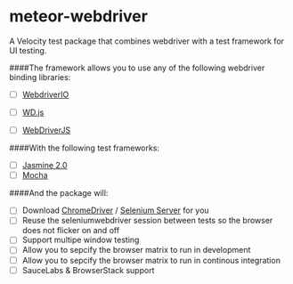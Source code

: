 meteor-webdriver
================

A Velocity test package that combines webdriver  with a test framework for UI testing.


####The framework allows you to use any of the following webdriver binding libraries:

- [ ]  [WebdriverIO](http://webdriver.io/)
- [ ]  [WD.js](http://admc.io/wd/)
- [ ]  [WebDriverJS](https://code.google.com/p/selenium/wiki/WebDriverJs)


####With the following test frameworks:

- [ ] [Jasmine 2.0](http://jasmine.github.io/2.0/introduction.html)
- [ ] [Mocha](http://visionmedia.github.io/mocha/)

####And the package will:

- [ ] Download [ChromeDriver](https://code.google.com/p/selenium/wiki/ChromeDriver) / [Selenium Server](http://www.seleniumhq.org/download/) for you
- [ ] Reuse the seleniumwebdriver session between tests so the browser does not flicker on and off
- [ ] Support multipe window testing
- [ ] Allow you to sepcify the browser matrix to run in development
- [ ] Allow you to sepcify the browser matrix to run in continous integration
- [ ] SauceLabs & BrowserStack support
